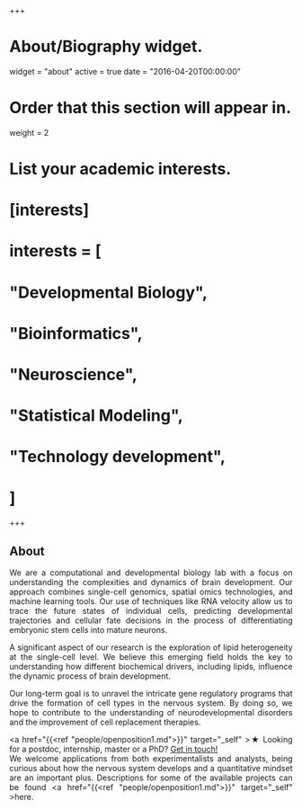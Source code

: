 +++
# About/Biography widget.
widget = "about"
active = true
date = "2016-04-20T00:00:00"

# Order that this section will appear in.
weight = 2

# List your academic interests.
# [interests]
#   interests = [
#     "Developmental Biology",
#     "Bioinformatics",
#     "Neuroscience",
#     "Statistical Modeling",
#     "Technology development",
#   ]
 
+++

## About

 <div style="text-align: justify">
We are a computational and developmental biology lab with a focus on understanding the complexities and dynamics of brain development. Our approach combines single-cell genomics, spatial omics technologies, and machine learning tools. Our use of techniques like RNA velocity allow us to trace the future states of individual cells, predicting developmental trajectories and cellular fate decisions in the process of differentiating embryonic stem cells into mature neurons.

A significant aspect of our research is the exploration of lipid heterogeneity at the single-cell level. We believe this emerging field holds the key to understanding how different biochemical drivers, including lipids, influence the dynamic process of brain development.

Our long-term goal is to unravel the intricate gene regulatory programs that drive the formation of cell types in the nervous system. By doing so, we hope to contribute to the understanding of neurodevelopmental disorders and the improvement of cell replacement therapies.

<a href="{{<ref "people/openposition1.md">}}" target="_self" >★</a> Looking for a postdoc, internship, master or a PhD? <a href="mailto:gioele.lamanno@epfl.ch">Get in touch!</a> <br>We welcome applications from both experimentalists and analysts, being  curious about how the nervous system develops and a quantitative mindset are an important plus. Descriptions for some of the available projects can be found <a href="{{<ref "people/openposition1.md">}}" target="_self" >here</a>.
</div>
